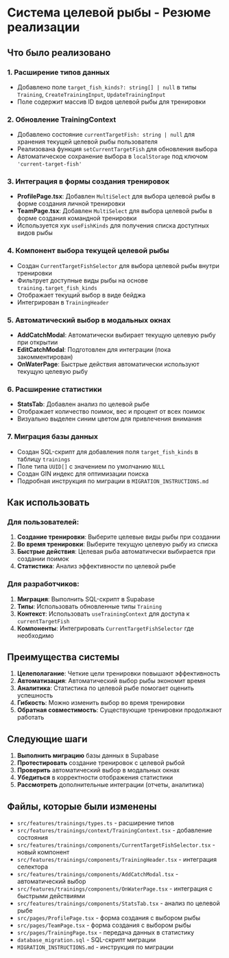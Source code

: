 # Система целевой рыбы - Резюме реализации

## Что было реализовано

### 1. Расширение типов данных

- Добавлено поле `target_fish_kinds?: string[] | null` в типы `Training`, `CreateTrainingInput`, `UpdateTrainingInput`
- Поле содержит массив ID видов целевой рыбы для тренировки

### 2. Обновление TrainingContext

- Добавлено состояние `currentTargetFish: string | null` для хранения текущей целевой рыбы пользователя
- Реализована функция `setCurrentTargetFish` для обновления выбора
- Автоматическое сохранение выбора в `localStorage` под ключом `'current-target-fish'`

### 3. Интеграция в формы создания тренировок

- **ProfilePage.tsx**: Добавлен `MultiSelect` для выбора целевой рыбы в форме создания личной тренировки
- **TeamPage.tsx**: Добавлен `MultiSelect` для выбора целевой рыбы в форме создания командной тренировки
- Используется хук `useFishKinds` для получения списка доступных видов рыбы

### 4. Компонент выбора текущей целевой рыбы

- Создан `CurrentTargetFishSelector` для выбора целевой рыбы внутри тренировки
- Фильтрует доступные виды рыбы на основе `training.target_fish_kinds`
- Отображает текущий выбор в виде бейджа
- Интегрирован в `TrainingHeader`

### 5. Автоматический выбор в модальных окнах

- **AddCatchModal**: Автоматически выбирает текущую целевую рыбу при открытии
- **EditCatchModal**: Подготовлен для интеграции (пока закомментирован)
- **OnWaterPage**: Быстрые действия автоматически используют текущую целевую рыбу

### 6. Расширение статистики

- **StatsTab**: Добавлен анализ по целевой рыбе
- Отображает количество поимок, вес и процент от всех поимок
- Визуально выделен синим цветом для привлечения внимания

### 7. Миграция базы данных

- Создан SQL-скрипт для добавления поля `target_fish_kinds` в таблицу `trainings`
- Поле типа `UUID[]` с значением по умолчанию `NULL`
- Создан GIN индекс для оптимизации поиска
- Подробная инструкция по миграции в `MIGRATION_INSTRUCTIONS.md`

## Как использовать

### Для пользователей:

1. **Создание тренировки**: Выберите целевые виды рыбы при создании
2. **Во время тренировки**: Выберите текущую целевую рыбу из списка
3. **Быстрые действия**: Целевая рыба автоматически выбирается при создании поимок
4. **Статистика**: Анализ эффективности по целевой рыбе

### Для разработчиков:

1. **Миграция**: Выполнить SQL-скрипт в Supabase
2. **Типы**: Использовать обновленные типы `Training`
3. **Контекст**: Использовать `useTrainingContext` для доступа к `currentTargetFish`
4. **Компоненты**: Интегрировать `CurrentTargetFishSelector` где необходимо

## Преимущества системы

1. **Целеполагание**: Четкие цели тренировки повышают эффективность
2. **Автоматизация**: Автоматический выбор рыбы экономит время
3. **Аналитика**: Статистика по целевой рыбе помогает оценить успешность
4. **Гибкость**: Можно изменить выбор во время тренировки
5. **Обратная совместимость**: Существующие тренировки продолжают работать

## Следующие шаги

1. **Выполнить миграцию** базы данных в Supabase
2. **Протестировать** создание тренировок с целевой рыбой
3. **Проверить** автоматический выбор в модальных окнах
4. **Убедиться** в корректности отображения статистики
5. **Рассмотреть** дополнительные интеграции (отчеты, аналитика)

## Файлы, которые были изменены

- `src/features/trainings/types.ts` - расширение типов
- `src/features/trainings/context/TrainingContext.tsx` - добавление состояния
- `src/features/trainings/components/CurrentTargetFishSelector.tsx` - новый компонент
- `src/features/trainings/components/TrainingHeader.tsx` - интеграция селектора
- `src/features/trainings/components/AddCatchModal.tsx` - автоматический выбор
- `src/features/trainings/components/OnWaterPage.tsx` - интеграция с быстрыми действиями
- `src/features/trainings/components/StatsTab.tsx` - анализ по целевой рыбе
- `src/pages/ProfilePage.tsx` - форма создания с выбором рыбы
- `src/pages/TeamPage.tsx` - форма создания с выбором рыбы
- `src/pages/TrainingPage.tsx` - передача данных в статистику
- `database_migration.sql` - SQL-скрипт миграции
- `MIGRATION_INSTRUCTIONS.md` - инструкция по миграции
